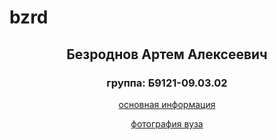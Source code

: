 # bzrd
## <p align="center">  Безроднов Артем Алексеевич </p>
### <p align="center">  группа: Б9121-09.03.02  </p>
<p align="center"> <a href="inf.html"> основная информация </p>
<p align="center"> <a href="img.html"> фотография вуза </p> 
